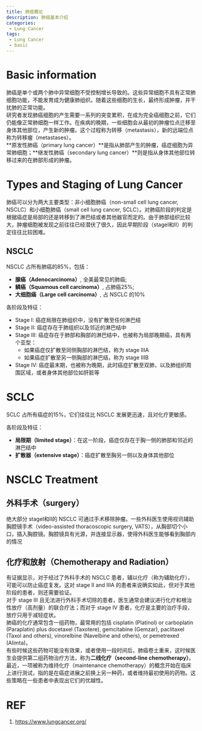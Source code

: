 ```yaml
---
title: 肺癌概论
description: 肺癌基本介绍
categories:
 - Lung Cancer
tags:
 - Lung Cancer
 - basic
---
```


# Basic information
肺癌是单个或两个肺中异常细胞不受控制增长导致的。这些异常细胞不具有正常肺细胞功能，不能发育成为健康肺组织。随着这些细胞的生长，最终形成肿瘤，并干扰肺的正常功能。  
研究者发现肺癌细胞的产生需要一系列的突变累积，在成为完全癌细胞之前，它们仍能像正常肺细胞一样工作。在疾病的晚期，一些细胞会从最初的肿瘤位点迁移至身体其他部位，产生新的肿瘤。这个过程称为转移（metastasis），新的远端位点称为转移瘤（metastases）。  
**原发性肺癌（primary lung cancer）**是指从肺部产生的肿瘤，癌症细胞为异常肺细胞；**继发性肺癌（secondary lung cancer）**则是指从身体其他部位转移过来的在肺部形成的肿瘤。  
  
# Types and Staging of Lung Cancer  
肺癌可以分为两大主要类型：非小细胞肺癌（non-small cell lung cancer, NSCLC）和小细胞肺癌（small cell lung cancer, SCLC）。对肺癌阶段的判定是根据癌症是局部的还是转移到了淋巴结或者其他器官而定的。由于肺部组织比较大，肿瘤细胞被发现之前往往已经潜伏了很久，因此早期阶段（stageⅠ和Ⅱ）的判定往往比较困难。  
  
## NSCLC  
NSCLC 占所有肺癌的85%，包括：  
* **腺癌（Adenocarcinoma）**, 全美最常见的肺癌;  
* **鳞癌（Squamous cell carcinoma）**, 占肺癌25%;  
* **大细胞癌（Large cell carcinoma）**, 占 NSCLC 的10%  

各阶段及特征：  
* Stage I: 癌症局限在肺组织中，没有扩散至任何淋巴结  
* Stage II: 癌症存在于肺组织以及邻近的淋巴结中  
* Stage III: 癌症存在于肺部和胸部的淋巴结中，也被称为局部晚期癌，具有两个亚型：  
  * 如果癌症仅扩散至同侧胸部的淋巴结，称为 stage IIIA  
  * 如果癌症扩散至另一侧胸部的淋巴结，称为 stage IIIB  
* Stage IV: 癌症最末期，也被称为晚期，此时癌症扩散至双肺，以及肺组织周围区域，或者身体其他部位如肝脏等  

# SCLC  
SCLC 占所有癌症的15%，它们往往比 NSCLC 发展更迅速，且对化疗更敏感。  
  
各阶段及特征：  
* **局限期（limited stage）**：在这一阶段，癌症仅存在于胸一侧的肺部和邻近的淋巴结中  
* **扩散器（extensive stage）**：癌症扩散至胸另一侧以及身体其他部位  

# NSCLC Treatment  
## 外科手术（surgery）  
绝大部分 stageⅠ和Ⅱ的 NSCLC 可通过手术移除肿瘤。一些外科医生使用视讯辅助胸腔镜手术（video-assisted thoracoscopic surgery, VATS），从胸部切个小口，插入胸腔镜。胸腔镜具有光源，并连接显示器，使得外科医生能够看到胸部内的情况  
  
## 化疗和放射（Chemotherapy and Radiation）  
有证据显示，对于经过了外科手术的 NSCLC 患者，辅以化疗（称为辅助化疗），可能可以防止癌症复发。这对 stage II and IIIA 的患者来说确实如此，但对于其他阶段的患者，则还需要验证。  
对于 stage III 且无法进行外科手术切除的患者，医生通常会建议进行化疗和根治性放疗（高剂量）的联合疗法；而对于 stage IV 患者，化疗是主要的治疗手段，放疗只用于减轻症状。  
肺癌的化疗通常包含一组药物，最常用的包括  cisplatin (Platinol) or carboplatin (Paraplatin) plus docetaxel (Taxotere), gemcitabine (Gemzar), paclitaxel (Taxol and others), vinorelbine (Navelbine and others), or pemetrexed (Alimta)。  
有些时候这些药物可能没有效果，或者使用一段时间后，肺癌卷土重来，这时候医生会提供第二组药物治疗方法，称为**二线化疗（second-line chemotherapy）**。  
最近，一项被称为维持化疗（maintenance chemotherapy）的概念开始在临床上进行测试，指的是在癌症进展之前换上另一种药，或者维持最初使用的药物。这些策略在一些患者中表现出它们的优越性。  
  
# REF  
1. https://www.lungcancer.org/  
